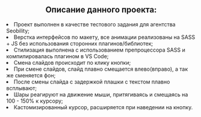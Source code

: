 <h2 align="center">Описание данного проекта:</h2>
<li>Проект выполнен в качестве тестового задания для агентства Seobility;</li>
<li>Верстка интерфейсов по макету, все анимации реализованы на SASS + JS без использования сторонних плагинов/библиотек;</li>
<li>Стилизация выполнена с использованием препроцессора SASS и компилировалась плагином в VS Code;</li>
<li>Смена слайдов происходит по клику кнопки;</li>
<li>При смене слайдов, слайд плавно смещается влево(вправо), а так же сменяется фон;</li>
<li>После смены слайда с задержкой плашки с текстом плавно всплывают;</li>
<li>Шары реагируют на движение мыши, притягиваясь и смещаясь на 100 - 150% к курсору;</li>
<li>Кастомизированный курсор, расширяется при наведении на кнопку.</li>
